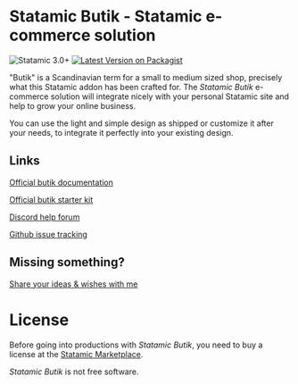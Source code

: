 # Statamic Butik - Statamic e-commerce solution
![Statamic 3.0+](https://img.shields.io/badge/Statamic-3.0+-FF269E?style=for-the-badge&link=https://statamic.com)
[![Latest Version on Packagist](https://img.shields.io/packagist/v/jonassiewertsen/statamic-butik.svg?style=for-the-badge)](https://packagist.org/packages/jonassiewertsen/statamic-butik)

"Butik" is a Scandinavian term for a small to medium sized shop, precisely what this Statamic addon has been crafted for. 
The *Statamic Butik*  e-commerce solution will integrate nicely with your personal Statamic site and help to grow your online business.

You can use the light and simple design as shipped or customize it after your needs, to integrate it perfectly into your existing design.

## Links
[Official butik documentation](https://www.butik.dev)

[Official butik starter kit](https://www.butik.dev/installation/installation/starter-kit)

[Discord help forum](https://discord.gg/9fbsBJv)

[Github issue tracking](https://github.com/jonassiewertsen/statamic-butik)

## Missing something?
[Share your ideas & wishes with me](https://github.com/jonassiewertsen/statamic-butik/discussions)

# License 

Before going into productions with *Statamic Butik*, you need to buy a license at the [Statamic Marketplace](https://statamic.com/addons/jonassiewertsen/statamic-butik). 

*Statamic Butik* is not free software. 
